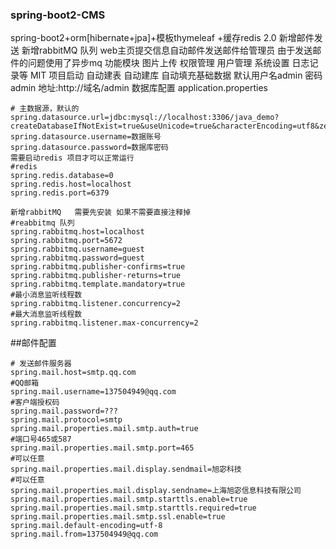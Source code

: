 ### spring-boot2-CMS
spring-boot2+orm[hibernate+jpa]+模板thymeleaf +缓存redis 
2.0 新增邮件发送 新增rabbitMQ 队列 web主页提交信息自动邮件发送邮件给管理员 由于发送邮件的问题使用了异步mq
功能模块
    图片上传 权限管理 用户管理 系统设置 日志记录等
MIT
    项目启动 自动建表 自动建库 自动填充基础数据
    默认用户名admin  密码  admin
    地址:http://域名/admin
    数据库配置
    application.properties
```# 数据库访问配置
# 主数据源，默认的
spring.datasource.url=jdbc:mysql://localhost:3306/java_demo?createDatabaseIfNotExist=true&useUnicode=true&characterEncoding=utf8&zeroDateTimeBehavior=convertToNull&transformedBitIsBoolean=true&useSSL=false
spring.datasource.username=数据账号
spring.datasource.password=数据库密码
需要启动redis 项目才可以正常运行
#redis
spring.redis.database=0
spring.redis.host=localhost
spring.redis.port=6379
```

```
新增rabbitMQ   需要先安装 如果不需要直接注释掉 
#reabbitmq 队列
spring.rabbitmq.host=localhost
spring.rabbitmq.port=5672
spring.rabbitmq.username=guest
spring.rabbitmq.password=guest
spring.rabbitmq.publisher-confirms=true
spring.rabbitmq.publisher-returns=true
spring.rabbitmq.template.mandatory=true
#最小消息监听线程数
spring.rabbitmq.listener.concurrency=2
#最大消息监听线程数
spring.rabbitmq.listener.max-concurrency=2

```

##邮件配置
```
# 发送邮件服务器
spring.mail.host=smtp.qq.com
#QQ邮箱
spring.mail.username=137504949@qq.com
#客户端授权码
spring.mail.password=???
spring.mail.protocol=smtp
spring.mail.properties.mail.smtp.auth=true
#端口号465或587
spring.mail.properties.mail.smtp.port=465
#可以任意
spring.mail.properties.mail.display.sendmail=旭宓科技
#可以任意
spring.mail.properties.mail.display.sendname=上海旭宓信息科技有限公司
spring.mail.properties.mail.smtp.starttls.enable=true
spring.mail.properties.mail.smtp.starttls.required=true
spring.mail.properties.mail.smtp.ssl.enable=true
spring.mail.default-encoding=utf-8
spring.mail.from=137504949@qq.com
```
